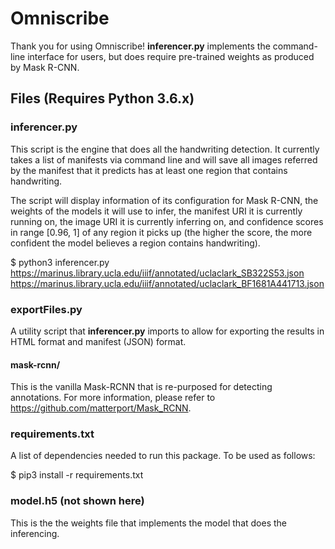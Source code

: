 # Omniscribe

Thank you for using Omniscribe! **inferencer.py** implements the command-line interface for users, but does require pre-trained weights as produced by Mask R-CNN.

## Files (Requires Python 3.6.x)

### inferencer.py

This script is the engine that does all the handwriting detection. It currently takes a list of manifests via command line and will save all images referred by the manifest that it predicts has at least one region that contains handwriting.

The script will display information of its configuration for Mask R-CNN, the weights of the models it will use to infer, the manifest URI it is currently running on, the image URI it is currently inferring on, and confidence scores in range [0.96, 1] of any region it picks up (the higher the score, the more confident the model believes a region contains handwriting).

$ python3 inferencer.py https://marinus.library.ucla.edu/iiif/annotated/uclaclark_SB322S53.json https://marinus.library.ucla.edu/iiif/annotated/uclaclark_BF1681A441713.json

### exportFiles.py

A utility script that **inferencer.py** imports to allow for exporting the results in HTML format and manifest (JSON) format.

#### mask-rcnn/

This is the vanilla Mask-RCNN that is re-purposed for detecting annotations. For more information, please refer to <https://github.com/matterport/Mask_RCNN>.

### requirements.txt

A list of dependencies needed to run this package. To be used as follows:

$ pip3 install -r requirements.txt

### model.h5 (not shown here)

This is the the weights file that implements the model that does the inferencing.
